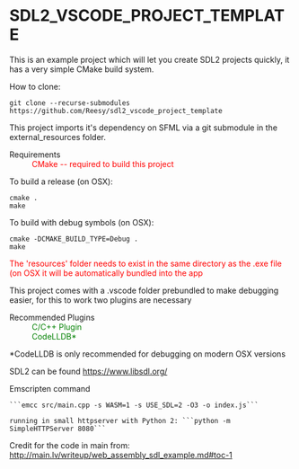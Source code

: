 # SDL2_VSCODE_PROJECT_TEMPLATE

This is an example project which will let you create SDL2 projects quickly, it has a very simple CMake build system.



How to clone:

```
git clone --recurse-submodules https://github.com/Reesy/sdl2_vscode_project_template
```

This project imports it's dependency on SFML via a git submodule in the external_resources folder.

<dl>
    <dt> Requirements<dt>
    <dd style='color:red'> CMake -- required to build this project </dd>
<dl>

To build a release (on OSX):

```
cmake .
make
```

To build with debug symbols (on OSX):
```
cmake -DCMAKE_BUILD_TYPE=Debug .
make
```

<div style='color:red'> The 'resources' folder needs to exist in the same directory as the .exe file (on OSX it will be automatically bundled into the app</div>


This project comes with a .vscode folder prebundled to make debugging easier, for this to work two plugins are necessary 

<dl>
    <dt> Recommended Plugins<dt>
    <dd style='color:green'>C/C++ Plugin </dd>
    <dd style='color:green'>CodeLLDB* </dd>
<dl>

\*CodeLLDB is only recommended for debugging on modern OSX versions

SDL2 can be found https://www.libsdl.org/


Emscripten command 

    ```emcc src/main.cpp -s WASM=1 -s USE_SDL=2 -O3 -o index.js```

    running in small httpserver with Python 2: ```python -m SimpleHTTPServer 8080``` 



Credit for the code in main from: http://main.lv/writeup/web_assembly_sdl_example.md#toc-1   